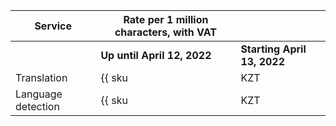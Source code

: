 | Service | Rate per 1 million characters, with VAT | |
| ----- | ----- | ----- |
| | **Up until April 12, 2022** | **Starting  April 13, 2022** | 
| Translation | {{ sku|KZT|ai.mt.translate|string }} | ₸2953,20 |
| Language detection | {{ sku|KZT|ai.mt.detect|string }} | ₸2953,20 |
